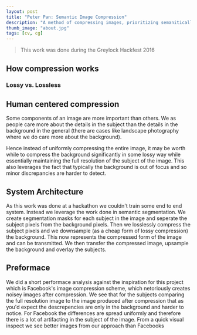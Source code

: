 ```yaml
---
layout: post
title: "Peter Pan: Semantic Image Compression"
description: "A method of compressing images, prioritizing semaniticall important data"
thumb_image: "about.jpg"
tags: [cv, cg]
---
```


> This work was done during the Greylock Hackfest 2016

## How compression works

### Lossy vs. Lossless

## Human centered compression

Some components of an image are more important than others. We as people care more 
about the details in the subject than the details in the background in the general 
(there are cases like landscape photography where we do care more about the background).

Hence instead of uniformly compressing the entire image, it may be worth while to 
compress the background significantly in some lossy way while essentially maintaining the 
full resolution of the subject of the image. This also leverages the fact that typically
the background is out of focus and so minor discrepancies are harder to detect. 

## System Architecture
As this work was done at a hackathon we couldn't train some end to end system.
Instead we leverage the work done in semantic segmentation. We create 
segmentation masks for each subject in the image and seperate the subject pixels from 
the background pixels. Then we losslessly compress the subject pixels and we downsample (as a cheap
form of lossy compression) the background. This now represents the compressed form of the 
image and can be transmitted. We then transfer the compressed image, upsample the background and
overlay the subjects. 

## Preformace 
We did a short performace analysis against the inspiration for this project which is Facebook's
image compression scheme, which netoriously creates noisey images after compression. 
We see that for the subjects comparing the full resolution image to the image produced after compression that as you'd expect the descrepencies are only in the background and harder to notice. 
For Facebook the differences are spread uniformly and therefore there is a lot of artifacting in the
subject of the image. From a quick visual inspect we see better images from our approach than Facebooks 
